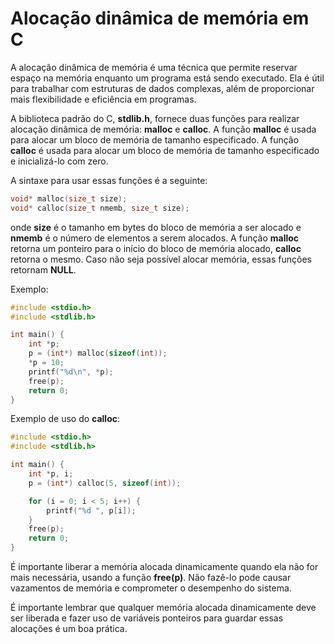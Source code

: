 # Alocação dinâmica de memória em C

A alocação dinâmica de memória é uma técnica que permite reservar espaço na memória enquanto um programa está sendo executado. Ela é útil para trabalhar com estruturas de dados complexas, além de proporcionar mais flexibilidade e eficiência em programas.

A biblioteca padrão do C, __stdlib.h__, fornece duas funções para realizar alocação dinâmica de memória: __malloc__ e __calloc__. A função __malloc__ é usada para alocar um bloco de memória de tamanho especificado. A função __calloc__ é usada para alocar um bloco de memória de tamanho especificado e inicializá-lo com zero.

A sintaxe para usar essas funções é a seguinte:
```c
void* malloc(size_t size);
void* calloc(size_t nmemb, size_t size);
```
onde __size__ é o tamanho em bytes do bloco de memória a ser alocado e __nmemb__ é o número de elementos a serem alocados. A função __malloc__ retorna um ponteiro para o início do bloco de memória alocado, __calloc__ retorna o mesmo. Caso não seja possível alocar memória, essas funções retornam __NULL__.

Exemplo:
```c
#include <stdio.h>
#include <stdlib.h>

int main() {
    int *p;
    p = (int*) malloc(sizeof(int));
    *p = 10;
    printf("%d\n", *p);
    free(p);
    return 0;
}
```

Exemplo de uso do __calloc__:
```c
#include <stdio.h>
#include <stdlib.h>

int main() {
    int *p, i;
    p = (int*) calloc(5, sizeof(int));

    for (i = 0; i < 5; i++) {
        printf("%d ", p[i]); 
    }
    free(p);
    return 0;
}
```


É importante liberar a memória alocada dinamicamente quando ela não for mais necessária, usando a função __free(p)__. Não fazê-lo pode causar vazamentos de memória e comprometer o desempenho do sistema.

É importante lembrar que qualquer memória alocada dinamicamente deve ser liberada e fazer uso de variáveis ponteiros para guardar essas alocações é um boa prática.
